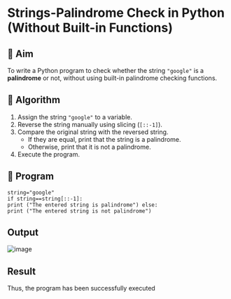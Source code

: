 # Strings-Palindrome Check in Python (Without Built-in Functions)

## 🎯 Aim
To write a Python program to check whether the string `"google"` is a **palindrome** or not, without using built-in palindrome checking functions.

## 🧠 Algorithm
1. Assign the string `"google"` to a variable.
2. Reverse the string manually using slicing (`[::-1]`).
3. Compare the original string with the reversed string.
   - If they are equal, print that the string is a palindrome.
   - Otherwise, print that it is not a palindrome.
4. Execute the program.

## 🧾 Program
```
string="google"
if string==string[::-1]:
print ("The entered string is palindrome") else:
print ("The entered string is not palindrome")
```

## Output
![image](https://github.com/user-attachments/assets/942f38f3-9f08-41a3-ba58-46ea0244e42d)


## Result
Thus, the program has been successfully executed
